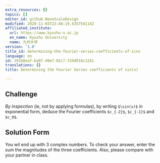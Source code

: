 ```yaml
---
extra_resources: {}
topics: []
editor_id: github.NanoScaleDesign
modified: 2020-11-03T23:48:19.635754114Z
affiliated_institute:
  url: https://www.kyushu-u.ac.jp
  en_name: Kyushu University
  name: 九州大学
version: '1.0'
title_id: determining-the-fourier-series-coefficients-of-sinx
language: en
id: 291b8eaf-ba07-49e7-82c7-319d918c1241
translations: {}
title: Determining the Fourier Series coefficients of sin(x)

---
```


## Challenge
*By inspection* (ie, not by applying formulas), by writing `$\sin(x)$` in exponential form, deduce the Fourier coefficients `$c_{-2}$`, `$c_{-1}$` and `$c_0$`.


## Solution Form
You wil end up with 3 complex numbers. To check your answer, enter the sum the magnitudes of the three coefficients. Also, please compare with your partner in class.
